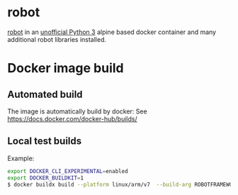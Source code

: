 # robot

[robot](http://robotframework.org/) in an [unofficial Python 3](https://hub.docker.com/_/python?tab=description) alpine based docker container and many additional robot libraries installed.

# Docker image build
## Automated build

The image is automatically build by docker: See https://docs.docker.com/docker-hub/builds/

## Local test builds
Example:
```bash
export DOCKER_CLI_EXPERIMENTAL=enabled
export DOCKER_BUILDKIT=1
$ docker buildx build --platform linux/arm/v7  --build-arg ROBOTFRAMEWORK_VERSION=v4.0b3 -t ci4rail/robot .
```